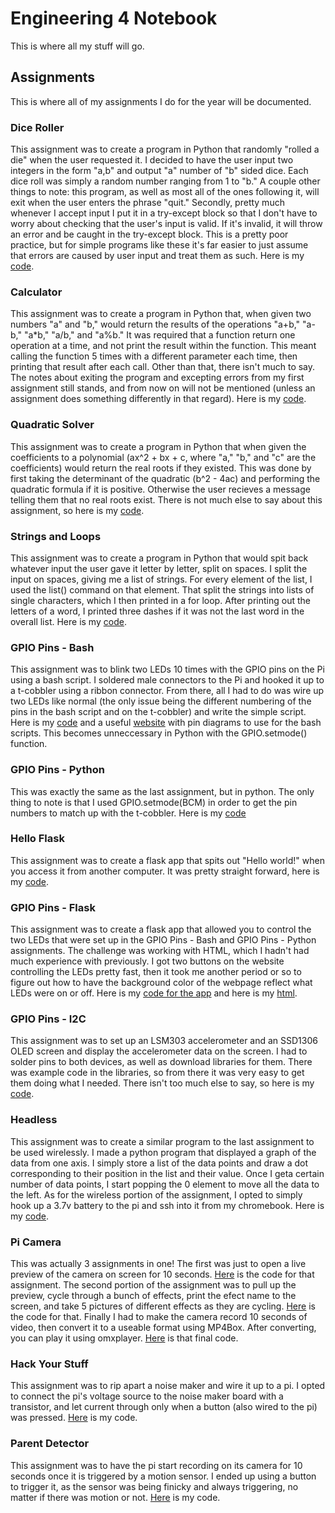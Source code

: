 # Engineering 4 Notebook
This is where all my stuff will go.

## Assignments
This is where all of my assignments I do for the year will be documented.

### Dice Roller
This assignment was to create a program in Python that randomly "rolled a die" when the user requested it. I decided to have the user input two integers in the form "a,b"
and output "a" number of "b" sided dice. Each dice roll was simply a random number ranging from 1 to "b." A couple other things to note: this program, as well as most all of
the ones following it, will exit when the user enters the phrase "quit." Secondly, pretty much whenever I accept input I put it in a try-except block so that I don't have to worry
about checking that the user's input is valid. If it's invalid, it will throw an error and be caught in the try-except block. This is a pretty poor practice, but for simple
programs like these it's far easier to just assume that errors are caused by user input and treat them as such. Here is my [code](https://github.com/aralsto/Engineering_4_Notebook/blob/master/Python/diceRoller.py).

### Calculator
This assignment was to create a program in Python that, when given two numbers "a" and "b," would return the results of the operations "a+b," "a-b," "a*b," "a/b," and "a%b." It was required that
a function return one operation at a time, and not print the result within the function. This meant calling the function 5 times with a different parameter each time, then printing that result after
each call. Other than that, there isn't much to say. The notes about exiting the program and excepting errors from my first assignment still stands, and from now on will not be mentioned (unless an
assignment does something differently in that regard). Here is my [code](https://github.com/aralsto/Engineering_4_Notebook/blob/master/Python/calculator.py).

### Quadratic Solver
This assignment was to create a program in Python that when given the coefficients to a polynomial (ax^2 + bx + c, where "a," "b," and "c" are the coefficients) would return the real roots if they existed. This was
done by first taking the determinant of the quadratic (b^2 - 4ac) and performing the quadratic formula if it is positive. Otherwise the user recieves a message telling them that no real roots exist. There is not much
else to say about this assignment, so here is my [code](https://github.com/aralsto/Engineering_4_Notebook/blob/master/Python/quadraticSolver.py).

### Strings and Loops
This assignment was to create a program in Python that would spit back whatever input the user gave it letter by letter, split on spaces. I split the input on spaces, giving me a list of strings. For every element
of the list, I used the list() command on that element. That split the strings into lists of single characters, which I then printed in a for loop. After printing out the letters of a word, I printed three dashes
if it was not the last word in the overall list. Here is my [code](https://github.com/aralsto/Engineering_4_Notebook/blob/master/Python/stringsAndLoops.py).

### GPIO Pins - Bash
This assignment was to blink two LEDs 10 times with the GPIO pins on the Pi using a bash script. I soldered male connectors to the Pi and hooked it up to a t-cobbler using a ribbon connector. From there, all I had to do
was wire up two LEDs like normal (the only issue being the different numbering of the pins in the bash script and on the t-cobbler) and write the simple script. Here is my [code](https://github.com/aralsto/Engineering_4_Notebook/blob/master/Scripts/gpioLED.sh)
and a useful [website](https://projects.drogon.net/raspberry-pi/wiringpi/pins/) with pin diagrams to use for the bash scripts. This becomes unneccessary in Python with the GPIO.setmode() function.

### GPIO Pins - Python
This was exactly the same as the last assignment, but in python. The only thing to note is that I used GPIO.setmode(BCM) in order to get the pin numbers to match up with the t-cobbler. Here is my [code](https://github.com/aralsto/Engineering_4_Notebook/blob/master/Python/gpioLED_Python.py)

### Hello Flask
This assignment was to create a flask app that spits out "Hello world!" when you access it from another computer. It was pretty straight forward, here is my [code](https://github.com/aralsto/Engineering_4_Notebook/blob/master/Python/Flask/hello_world/app.py).

### GPIO Pins - Flask
This assignment was to create a flask app that allowed you to control the two LEDs that were set up in the GPIO Pins - Bash and GPIO Pins - Python assignments. The challenge was working with HTML, which I hadn't
had much experience with previously. I got two buttons on the website controlling the LEDs pretty fast, then it took me another period or so to figure out how to have the background color of the webpage reflect what LEDs
were on or off. Here is my [code for the app](https://github.com/aralsto/Engineering_4_Notebook/blob/master/Python/Flask/flask_gpio/app.py) and here is my [html](https://github.com/aralsto/Engineering_4_Notebook/blob/master/Python/Flask/flask_gpio/templates/index.html).

### GPIO Pins - I2C
This assignment was to set up an LSM303 accelerometer and an SSD1306 OLED screen and display the accelerometer data on the screen. I had to solder pins to both devices, as well as download libraries for them. There was
example code in the libraries, so from there it was very easy to get them doing what I needed. There isn't too much else to say, so here is my [code](https://github.com/aralsto/Engineering_4_Notebook/blob/master/Python/GPIO_I2C.py).

### Headless
This assignment was to create a similar program to the last assignment to be used wirelessly. I made a python program that displayed a graph of the data from one axis.
I simply store a list of the data points and draw a dot corresponding to their position in the list and their value. Once I geta certain number of data points,
I start popping the 0 element to move all the data to the left. As for the wireless portion of the assignment, I opted to simply hook up a 3.7v battery to the pi and ssh into it from my chromebook.
Here is my [code](https://github.com/aralsto/Engineering_4_Notebook/blob/master/Python/headless.py).

### Pi Camera
This was actually 3 assignments in one! The first was just to open a live preview of the camera on screen for 10 seconds. [Here](https://github.com/aralsto/Engineering_4_Notebook/blob/master/Python/camera_test01.py) is the code for that assignment.
The second portion of the assignment was to pull up the preview, cycle through a bunch of effects, print the efect name to the screen, and take 5 pictures of different effects as they are cycling. [Here](https://github.com/aralsto/Engineering_4_Notebook/blob/master/Python/camera_test_02.py) is the code for that. Finally I had to make the camera record 10 seconds of video, then convert it to a useable format using MP4Box. After converting, you can play it using omxplayer. [Here](https://github.com/aralsto/Engineering_4_Notebook/blob/master/Python/camera_test03.py) is that final code.

### Hack Your Stuff
This assignment was to rip apart a noise maker and wire it up to a pi. I opted to connect the pi's voltage source to the noise maker board with a transistor, and let current through only when a button (also wired to the pi) was pressed.
[Here](https://github.com/aralsto/Engineering_4_Notebook/blob/master/Python/hack_your_stuff.py) is my code.

### Parent Detector
This assignment was to have the pi start recording on its camera for 10 seconds once it is triggered by a motion sensor. I ended up using a button to trigger it, as the sensor was being finicky and always triggering, no
matter if there was motion or not. [Here](https://github.com/aralsto/Engineering_4_Notebook/blob/master/Python/parent_detector.py) is my code.
